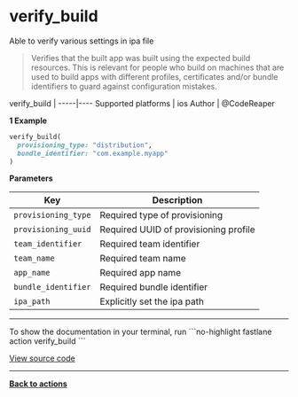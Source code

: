 # verify_build


Able to verify various settings in ipa file




> Verifies that the built app was built using the expected build resources. This is relevant for people who build on machines that are used to build apps with different profiles, certificates and/or bundle identifiers to guard against configuration mistakes.


verify_build |
-----|----
Supported platforms | ios
Author | @CodeReaper



**1 Example**

```ruby
verify_build(
  provisioning_type: "distribution",
  bundle_identifier: "com.example.myapp"
)
```





**Parameters**

Key | Description
----|------------
  `provisioning_type` | Required type of provisioning
  `provisioning_uuid` | Required UUID of provisioning profile
  `team_identifier` | Required team identifier
  `team_name` | Required team name
  `app_name` | Required app name
  `bundle_identifier` | Required bundle identifier
  `ipa_path` | Explicitly set the ipa path




<hr />
To show the documentation in your terminal, run
```no-highlight
fastlane action verify_build
```

<a href="https://github.com/fastlane/fastlane/blob/master/fastlane/lib/fastlane/actions/verify_build.rb" target="_blank">View source code</a>

<hr />

<a href="/actions"><b>Back to actions</b></a>
